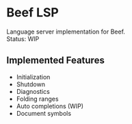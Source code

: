 # Beef LSP
Language server implementation for Beef.  
Status: WIP

## Implemented Features
 - Initialization
 - Shutdown
 - Diagnostics
 - Folding ranges
 - Auto completions (WIP)
 - Document symbols